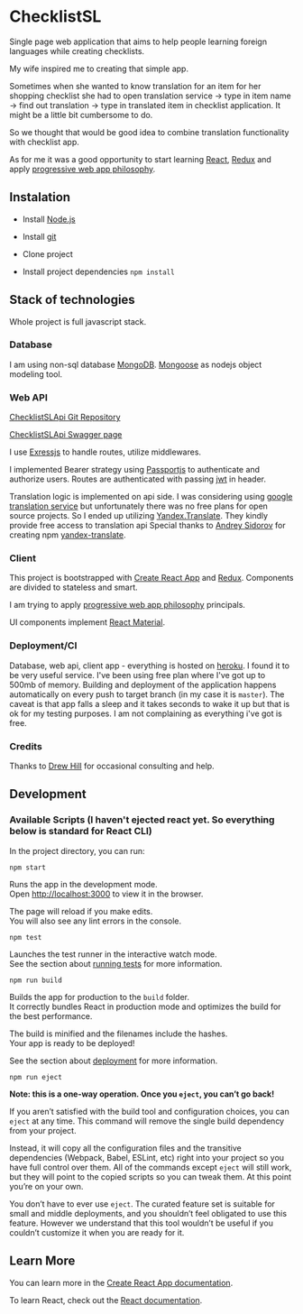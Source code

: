 # ChecklistSL

Single page web application that aims to help people learning foreign languages while creating checklists.

My wife inspired me to creating that simple app.

Sometimes when she wanted to know translation for an item for her shopping checklist she had to open translation service -> type in item name -> find out translation -> type in translated item in checklist application. It might be a little bit cumbersome to do.

So we thought that would be good idea to combine translation functionality with checklist app.

As for me it was a good opportunity to start learning [React](https://github.com/facebook/create-react-app), [Redux](https://redux.js.org/) and apply [progressive web app philosophy](https://developers.google.com/web/progressive-web-apps/).


## Instalation

- Install [Node.js](https://nodejs.org/en/)

- Install [git](https://git-scm.com/downloads)

- Clone project

- Install project dependencies `npm install`


## Stack of technologies

Whole project is full javascript stack.

### Database

I am using non-sql database [MongoDB](https://www.mongodb.com/). 
[Mongoose](https://mongoosejs.com/) as nodejs object modeling tool.

### Web API

[ChecklistSLApi Git Repository](https://github.com/AndreySurzhan/ChecklistSLApi)

[ChecklistSLApi Swagger page](https://checklist-sl-api.herokuapp.com/api)

I use [Exressjs](https://expressjs.com/) to handle routes, utilize middlewares.

I implemented Bearer strategy using [Passportjs](http://www.passportjs.org/) to authenticate and authorize users.
Routes are authenticated with passing [jwt](https://jwt.io/) in header.

Translation logic is implemented on api side.
I was considering using [google translation service](https://cloud.google.com/translate/docs/) but unfortunately there was no free plans for open source projects.
So I ended up utilizing [Yandex.Translate](http://translate.yandex.com/). They kindly provide free access to translation api
Special thanks to [Andrey Sidorov](https://www.npmjs.com/~sidorares) for creating npm [yandex-translate](https://www.npmjs.com/package/yandex-translate).

### Client
This project is bootstrapped with [Create React App](https://github.com/facebook/create-react-app) and [Redux](https://redux.js.org/).
Components are divided to stateless and smart.

I am trying to apply [progressive web app philosophy](https://developers.google.com/web/progressive-web-apps/) principals.

UI components implement [React Material](https://material-ui.com).

### Deployment/CI

Database, web api, client app - everything is hosted on [heroku](https://help.heroku.com/).
I found it to be very useful service. 
I've been using free plan where I've got up to 500mb of memory.
Building and deployment of the application happens automatically on every push to target branch (in my case it is `master`).
The caveat is that app falls a sleep and it takes seconds to wake it up but that is ok for my testing purposes. 
I am not complaining as everything i've got is free.

### Credits

Thanks to [Drew Hill](https://github.com/arhill05) for occasional consulting and help.


## Development

### Available Scripts (I haven't ejected react yet. So everything below is standard for React CLI)

In the project directory, you can run:

`npm start`

Runs the app in the development mode.<br>
Open [http://localhost:3000](http://localhost:3000) to view it in the browser.

The page will reload if you make edits.<br>
You will also see any lint errors in the console.

`npm test`

Launches the test runner in the interactive watch mode.<br>
See the section about [running tests](https://facebook.github.io/create-react-app/docs/running-tests) for more information.

`npm run build`

Builds the app for production to the `build` folder.<br>
It correctly bundles React in production mode and optimizes the build for the best performance.

The build is minified and the filenames include the hashes.<br>
Your app is ready to be deployed!

See the section about [deployment](https://facebook.github.io/create-react-app/docs/deployment) for more information.

`npm run eject`

**Note: this is a one-way operation. Once you `eject`, you can’t go back!**

If you aren’t satisfied with the build tool and configuration choices, you can `eject` at any time. This command will remove the single build dependency from your project.

Instead, it will copy all the configuration files and the transitive dependencies (Webpack, Babel, ESLint, etc) right into your project so you have full control over them. All of the commands except `eject` will still work, but they will point to the copied scripts so you can tweak them. At this point you’re on your own.

You don’t have to ever use `eject`. The curated feature set is suitable for small and middle deployments, and you shouldn’t feel obligated to use this feature. However we understand that this tool wouldn’t be useful if you couldn’t customize it when you are ready for it.

## Learn More

You can learn more in the [Create React App documentation](https://facebook.github.io/create-react-app/docs/getting-started).

To learn React, check out the [React documentation](https://reactjs.org/).
